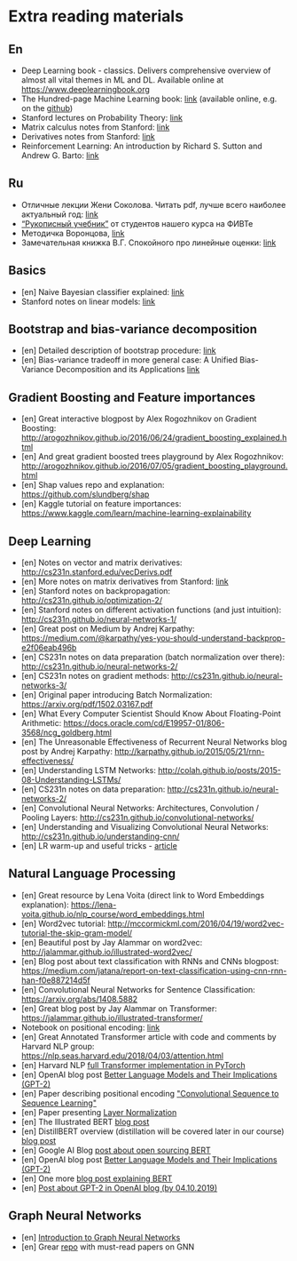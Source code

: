 # Extra reading materials

## En

- Deep Learning book - classics. Delivers comprehensive overview of almost all vital
  themes in ML and DL. Available online at https://www.deeplearningbook.org
- The Hundred-page Machine Learning book: [link](http://themlbook.com) (available online,
  e.g. on the
  [github](https://github.com/ZakiaSalod/The-Hundred-Page-Machine-Learning-Book))
- Stanford lectures on Probability Theory:
  [link](https://web.stanford.edu/~montanar/TEACHING/Stat310A/lnotes.pdf)
- Matrix calculus notes from Stanford: [link](http://cs231n.stanford.edu/vecDerivs.pdf)
- Derivatives notes from Stanford:
  [link](http://cs231n.stanford.edu/handouts/derivatives.pdf)
- Reinforcement Learning: An introduction by Richard S. Sutton and Andrew G. Barto:
  [link](http://incompleteideas.net/book/the-book-2nd.html)

## Ru

- Отличные лекции Жени Соколова. Читать pdf, лучше всего наиболее актуальный год:
  [link](https://github.com/esokolov/ml-course-hse)
- [“Рукописный учебник”](https://github.com/girafe-ai/ml-mipt/blob/94bd19509b2615b1f463a74a7104574a2287e9bd/ML_informal_notes.pdf)
  от студентов нашего курса на ФИВТе
- Методичка Воронцова,
  [link](http://www.machinelearning.ru/wiki/images/6/6d/Voron-ML-1.pdf)
- Замечательная книжка В.Г. Спокойного про линейные оценки:
  [link](http://strlearn.ru/wp-content/uploads/2017/01/script2018-5.pdf)

## Basics

- [en] Naive Bayesian classifier explained:
  [link](https://machinelearningmastery.com/classification-as-conditional-probability-and-the-naive-bayes-algorithm/)
- Stanford notes on linear models:
  [link](http://cs229.stanford.edu/notes/cs229-notes1.pdf)

## Bootstrap and bias-variance decomposition

- [en] Detailed description of bootstrap procedure:
  [link](http://www.math.ntu.edu.tw/~hchen/teaching/LargeSample/notes/notebootstrap.pdf)
- [en] Bias-variance tradeoff in more general case: A Unified Bias-Variance Decomposition
  and its Applications [link](https://homes.cs.washington.edu/~pedrod/papers/mlc00a.pdf)

## Gradient Boosting and Feature importances

- [en] Great interactive blogpost by Alex Rogozhnikov on Gradient Boosting:
  http://arogozhnikov.github.io/2016/06/24/gradient_boosting_explained.html
- [en] And great gradient boosted trees playground by Alex Rogozhnikov:
  http://arogozhnikov.github.io/2016/07/05/gradient_boosting_playground.html
- [en] Shap values repo and explanation: https://github.com/slundberg/shap
- [en] Kaggle tutorial on feature importances:
  https://www.kaggle.com/learn/machine-learning-explainability

## Deep Learning

- [en] Notes on vector and matrix derivatives: http://cs231n.stanford.edu/vecDerivs.pdf
- [en] More notes on matrix derivatives from Stanford:
  [link](http://cs231n.stanford.edu/handouts/derivatives.pdf)
- [en] Stanford notes on backpropagation: http://cs231n.github.io/optimization-2/
- [en] Stanford notes on different activation functions (and just intuition):
  http://cs231n.github.io/neural-networks-1/
- [en] Great post on Medium by Andrej Karpathy:
  https://medium.com/@karpathy/yes-you-should-understand-backprop-e2f06eab496b
- [en] CS231n notes on data preparation (batch normalization over there):
  http://cs231n.github.io/neural-networks-2/
- [en] CS231n notes on gradient methods: http://cs231n.github.io/neural-networks-3/
- [en] Original paper introducing Batch Normalization:
  https://arxiv.org/pdf/1502.03167.pdf
- [en] What Every Computer Scientist Should Know About Floating-Point Arithmetic:
  https://docs.oracle.com/cd/E19957-01/806-3568/ncg_goldberg.html
- [en] The Unreasonable Effectiveness of Recurrent Neural Networks blog post by Andrej
  Karpathy: http://karpathy.github.io/2015/05/21/rnn-effectiveness/
- [en] Understanding LSTM Networks:
  http://colah.github.io/posts/2015-08-Understanding-LSTMs/
- [en] CS231n notes on data preparation: http://cs231n.github.io/neural-networks-2/
- [en] Convolutional Neural Networks: Architectures, Convolution / Pooling Layers:
  http://cs231n.github.io/convolutional-networks/
- [en] Understanding and Visualizing Convolutional Neural Networks:
  http://cs231n.github.io/understanding-cnn/
- [en] LR warm-up and useful tricks - [article](https://arxiv.org/abs/1812.01187)

## Natural Language Processing

- [en] Great resource by Lena Voita (direct link to Word Embeddings explanation):
  https://lena-voita.github.io/nlp_course/word_embeddings.html
- [en] Word2vec tutorial:
  http://mccormickml.com/2016/04/19/word2vec-tutorial-the-skip-gram-model/
- [en] Beautiful post by Jay Alammar on word2vec:
  http://jalammar.github.io/illustrated-word2vec/
- [en] Blog post about text classification with RNNs and CNNs blogpost:
  https://medium.com/jatana/report-on-text-classification-using-cnn-rnn-han-f0e887214d5f
- [en] Convolutional Neural Networks for Sentence Classification:
  https://arxiv.org/abs/1408.5882
- [en] Great blog post by Jay Alammar on Transformer:
  https://jalammar.github.io/illustrated-transformer/
- Notebook on positional encoding:
  [link](https://github.com/girafe-ai/ml-mipt/blob/advanced/week04_Transformer/week04_positional_encoding_carriers.ipynb)
- [en] Great Annotated Transformer article with code and comments by Harvard NLP group:
  https://nlp.seas.harvard.edu/2018/04/03/attention.html
- [en] Harvard NLP
  [full Transformer implementation in PyTorch](http://nlp.seas.harvard.edu/2018/04/03/attention.html)
- [en] OpenAI blog post
  [Better Language Models and Their Implications (GPT-2)](https://openai.com/blog/better-language-models/)
- [en] Paper describing positional encoding
  ["Convolutional Sequence to Sequence Learning"](https://arxiv.org/pdf/1705.03122)
- [en] Paper presenting [Layer Normalization](https://arxiv.org/abs/1607.06450)
- [en] The Illustrated BERT [blog post](http://jalammar.github.io/illustrated-bert/)
- [en] DistillBERT overview (distillation will be covered later in our course)
  [blog post](https://medium.com/huggingface/distilbert-8cf3380435b5)
- [en] Google AI Blog
  [post about open sourcing BERT](https://ai.googleblog.com/2018/11/open-sourcing-bert-state-of-art-pre.html)
- [en] OpenAI blog post
  [Better Language Models and Their Implications (GPT-2)](https://openai.com/blog/better-language-models/)
- [en] One more
  [blog post explaining BERT](https://yashuseth.blog/2019/06/12/bert-explained-faqs-understand-bert-working/)
- [en]
  [Post about GPT-2 in OpenAI blog (by 04.10.2019)](https://openai.com/blog/fine-tuning-gpt-2/)

## Graph Neural Networks

- [en]
  [Introduction to Graph Neural Networks](https://www.morganclaypool.com/doi/10.2200/S00980ED1V01Y202001AIM045)
- [en] Grear [repo](https://github.com/thunlp/GNNPapers) with must-read papers on GNN
